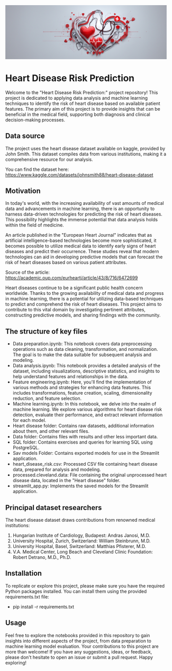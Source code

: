 ![alt text](https://github.com/MrDomian/Heart-Disease-Risk-Prediction/blob/main/Data/Risk_of_heart_disease_banner.jpg)
# Heart Disease Risk Prediction

Welcome to the "Heart Disease Risk Prediction:" project repository! This project is dedicated to applying data analysis and machine learning techniques to identify the risk of heart disease based on available patient features. The primary aim of this project is to provide insights that can be beneficial in the medical field, supporting both diagnosis and clinical decision-making processes.

## Data source

The project uses the heart disease dataset available on kaggle, provided by John Smith. This dataset compiles data from various institutions, making it a comprehensive resource for our analysis.

You can find the dataset here: https://www.kaggle.com/datasets/johnsmith88/heart-disease-dataset

## Motivation

In today's world, with the increasing availability of vast amounts of medical data and advancements in machine learning, there is an opportunity to harness data-driven technologies for predicting the risk of heart diseases. This possibility highlights the immense potential that data analysis holds within the field of medicine.

An article published in the "European Heart Journal" indicates that as artificial intelligence-based technologies become more sophisticated, it becomes possible to utilize medical data to identify early signs of heart diseases and predict their occurrence. These studies reveal that modern technologies can aid in developing predictive models that can forecast the risk of heart diseases based on various patient attributes.

Source of the article: https://academic.oup.com/eurheartj/article/43/8/716/6472699

Heart diseases continue to be a significant public health concern worldwide. Thanks to the growing availability of medical data and progress in machine learning, there is a potential for utilizing data-based techniques to predict and comprehend the risk of heart diseases. This project aims to contribute to this vital domain by investigating pertinent attributes, constructing predictive models, and sharing findings with the community.

## The structure of key files

- Data preparation.ipynb: This notebook covers data preprocessing operations such as data cleaning, transformation, and normalization. The goal is to make the data suitable for subsequent analysis and modeling.
- Data analysis.ipynb: This notebook provides a detailed analysis of the dataset, including visualizations, descriptive statistics, and insights to help understand features and relationships in the data.
- Feature engineering.ipynb: Here, you'll find the implementation of various methods and strategies for enhancing data features. This includes transformations, feature creation, scaling, dimensionality reduction, and feature selection.
- Machine learning.ipynb: In this notebook, we delve into the realm of machine learning. We explore various algorithms for heart disease risk detection, evaluate their performance, and extract relevant information for each model.
- Heart disease folder: Contains raw datasets, additional information about them, and other relevant files.
- Data folder: Contains files with results and other less important data.
- SQL folder: Contains exercises and queries for learning SQL using PostgreSQL.
- Sav models Folder: Contains exported models for use in the Streamlit application.
- heart_disease_risk.csv: Processed CSV file containing heart disease data, prepared for analysis and modeling.
- processed.cleveland.data: File containing the original unprocessed heart disease data, located in the "Heart disease" folder.
- streamlit_app.py: Implements the saved models for the Streamlit application.

## Principal dataset researchers

The heart disease dataset draws contributions from renowned medical institutions:
1. Hungarian Institute of Cardiology, Budapest: Andras Janosi, M.D.
2. University Hospital, Zurich, Switzerland: William Steinbrunn, M.D.
3. University Hospital, Basel, Switzerland: Matthias Pfisterer, M.D.
4. V.A. Medical Center, Long Beach and Cleveland Clinic Foundation: Robert Detrano, M.D., Ph.D.

## Installation

To replicate or explore this project, please make sure you have the required Python packages installed. You can install them using the provided requirements.txt file:
- pip install -r requirements.txt

## Usage

Feel free to explore the notebooks provided in this repository to gain insights into different aspects of the project, from data preparation to machine learning model evaluation. Your contributions to this project are more than welcome! If you have any suggestions, ideas, or feedback, please don't hesitate to open an issue or submit a pull request. Happy exploring!
